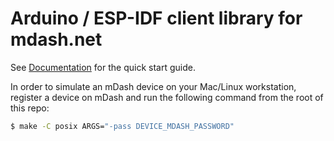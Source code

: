 # Arduino / ESP-IDF client library for mdash.net

See [Documentation](https://mdash.net/docs/) for the quick start guide.

In order to simulate an mDash device on your Mac/Linux workstation,
register a device on mDash and run the following command from the root of
this repo:

```sh
$ make -C posix ARGS="-pass DEVICE_MDASH_PASSWORD"
```
